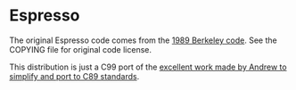 # Espresso

The original Espresso code comes from the [1989 Berkeley code](https://embedded.eecs.berkeley.edu/pubs/downloads/espresso/index.htm). See the COPYING file for original code license.

This distribution is just a C99 port of the [excellent work made by Andrew to simplify and port to C89 standards](https://github.com/Rupan/espresso/tree/master/jni/espresso).
